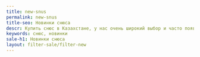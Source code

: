 ```yaml
---
title: new-snus
permalink: new-snus
title-seo: Новинки снюса
descr: Купить снюс в Казахстане, у нас очень широкий выбор и часто появляются новинки.
keywords: снюс, новинки
sale-h1: Новинки снюса
layout: filter-sale/filter-new
---
```


